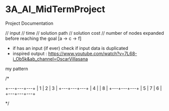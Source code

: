 # 3A_AI_MidTermProject

Project Documentation

// input
// time
// solution path
// solution cost
// number of nodes expanded before reaching the goal [a -> c -> f]

- if has an input (if ever) check if input data is duplicated
- inspired output : <https://www.youtube.com/watch?v=7L68-i_Ob5k&ab_channel=OscarVillasana>

my pattern

/*

+---+---+---+
| 1 | 2 | 3 |
+---+---+---+
| 4 |   | 8 |
+---+---+---+
| 5 | 7 | 6 |
+---+---+---+

*/
